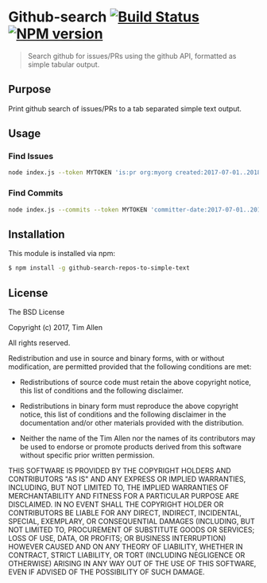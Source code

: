 # Github-search [![Build Status](https://secure.travis-ci.org/noblesamurai/github-search.png?branch=master)](http://travis-ci.org/noblesamurai/github-search) [![NPM version](https://badge-me.herokuapp.com/api/npm/github-search.png)](http://badges.enytc.com/for/npm/github-search)

> Search github for issues/PRs using the github API, formatted as simple tabular output.

## Purpose
Print github search of issues/PRs to a tab separated simple text output.

## Usage

### Find Issues

``` bash
node index.js --token MYTOKEN 'is:pr org:myorg created:2017-07-01..2018-07-01 sort:created-asc'
```

### Find Commits

``` bash
node index.js --commits --token MYTOKEN 'committer-date:2017-07-01..2018-07-01 sort:commiter-date-asc repo:myorg/myrepo'
```


## Installation

This module is installed via npm:

``` bash
$ npm install -g github-search-repos-to-simple-text
```
## License

The BSD License

Copyright (c) 2017, Tim Allen

All rights reserved.

Redistribution and use in source and binary forms, with or without modification,
are permitted provided that the following conditions are met:

* Redistributions of source code must retain the above copyright notice, this
  list of conditions and the following disclaimer.

* Redistributions in binary form must reproduce the above copyright notice, this
  list of conditions and the following disclaimer in the documentation and/or
  other materials provided with the distribution.

* Neither the name of the Tim Allen nor the names of its
  contributors may be used to endorse or promote products derived from
  this software without specific prior written permission.

THIS SOFTWARE IS PROVIDED BY THE COPYRIGHT HOLDERS AND CONTRIBUTORS "AS IS" AND
ANY EXPRESS OR IMPLIED WARRANTIES, INCLUDING, BUT NOT LIMITED TO, THE IMPLIED
WARRANTIES OF MERCHANTABILITY AND FITNESS FOR A PARTICULAR PURPOSE ARE
DISCLAIMED. IN NO EVENT SHALL THE COPYRIGHT HOLDER OR CONTRIBUTORS BE LIABLE FOR
ANY DIRECT, INDIRECT, INCIDENTAL, SPECIAL, EXEMPLARY, OR CONSEQUENTIAL DAMAGES
(INCLUDING, BUT NOT LIMITED TO, PROCUREMENT OF SUBSTITUTE GOODS OR SERVICES;
LOSS OF USE, DATA, OR PROFITS; OR BUSINESS INTERRUPTION) HOWEVER CAUSED AND ON
ANY THEORY OF LIABILITY, WHETHER IN CONTRACT, STRICT LIABILITY, OR TORT
(INCLUDING NEGLIGENCE OR OTHERWISE) ARISING IN ANY WAY OUT OF THE USE OF THIS
SOFTWARE, EVEN IF ADVISED OF THE POSSIBILITY OF SUCH DAMAGE.

